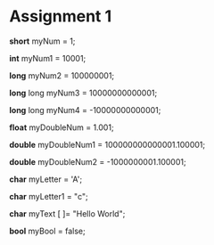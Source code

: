 # Assignment 1
**short** myNum = 1;

**int** myNum1 = 10001;

**long** myNum2 = 100000001;

**long** long myNum3 = 10000000000001;

**long** long myNum4 = -10000000000001;

**float** myDoubleNum = 1.001;

**double** myDoubleNum1 = 100000000000001.100001;

**double** myDoubleNum2 = -1000000001.100001;

**char** myLetter = 'A';

**char** myLetter1 = "c";

**char** myText [ ]= "Hello World";

**bool** myBool = false;
